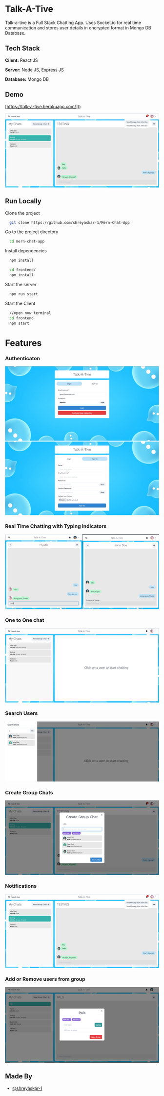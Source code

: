 
# Talk-A-Tive

Talk-a-tive is a Full Stack Chatting App.
Uses Socket.io for real time communication and stores user details in encrypted format in Mongo DB Database.
## Tech Stack

**Client:** React JS

**Server:** Node JS, Express JS

**Database:** Mongo DB
  
## Demo

[https://talk-a-tive.herokuapp.com/]()

![](https://github.com/shreyaskar-1/Mern-Chat-App/blob/master/screenshots/group%20%2B%20notif.PNG)
## Run Locally

Clone the project

```bash
  git clone https://github.com/shreyaskar-1/Mern-Chat-App
```

Go to the project directory

```bash
  cd mern-chat-app
```

Install dependencies

```bash
  npm install
```

```bash
  cd frontend/
  npm install
```

Start the server

```bash
  npm run start
```
Start the Client

```bash
  //open now terminal
  cd frontend
  npm start
```

  
# Features

### Authenticaton
![](https://github.com/shreyaskar-1/Mern-Chat-App/blob/master/screenshots/login.PNG)
![](https://github.com/shreyaskar-1/Mern-Chat-App/blob/master/screenshots/signup.PNG)
### Real Time Chatting with Typing indicators
![](https://github.com/shreyaskar-1/Mern-Chat-App/blob/master/screenshots/real-time.PNG)
### One to One chat
![](https://github.com/shreyaskar-1/Mern-Chat-App/blob/master/screenshots/mainscreen.PNG)
### Search Users
![](https://github.com/shreyaskar-1/Mern-Chat-App/blob/master/screenshots/search.PNG)
### Create Group Chats
![](https://github.com/shreyaskar-1/Mern-Chat-App/blob/master/screenshots/new%20grp.PNG)
### Notifications 
![](https://github.com/shreyaskar-1/Mern-Chat-App/blob/master/screenshots/group%20%2B%20notif.PNG)
### Add or Remove users from group
![](https://github.com/shreyaskar-1/Mern-Chat-App/blob/master/screenshots/add%20rem.PNG)
## Made By

- [@shreyaskar-1](https://github.com/shreyaskar-1)

  
